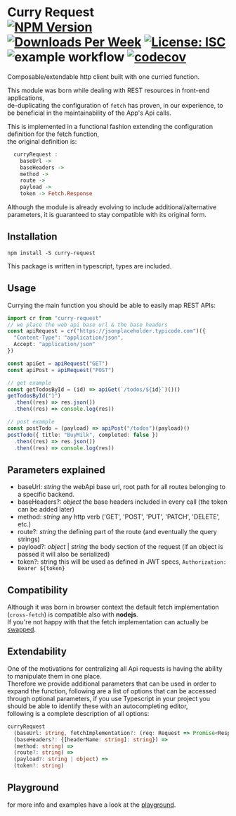 Curry Request<br>
[![NPM Version](https://img.shields.io/npm/v/curry-request.svg?branch=main)](https://www.npmjs.com/package/curry-request)
[![Downloads Per Week](https://img.shields.io/npm/dw/curry-request.svg?color=blue)](https://www.npmjs.com/package/curry-request)
[![License: ISC](https://img.shields.io/badge/License-ISC-blue.svg)](https://opensource.org/licenses/ISC)
![example workflow](https://github.com/fracalo/curry-request/actions/workflows/node.js.yml/badge.svg)
[![codecov](https://codecov.io/gh/fracalo/curry-request/branch/master/graph/badge.svg)](https://codecov.io/gh/fracalo/curry-request)
======

Composable/extendable http client built with one curried function.

This module was born while dealing with REST resources in front-end applications,  
de-duplicating the configuration of `fetch` has proven, in our experience, to be beneficial in the maintainability of the App's Api calls.

This is implemented in a functional fashion extending the configuration definition for the fetch function,  
the original definition is:

```haskell
  curryRequest :
    baseUrl ->
    baseHeaders ->
    method ->
    route ->
    payload ->
    token -> Fetch.Response
```

Although the module is already evolving to include additional/alternative parameters, it is guaranteed to stay compatible with its original form.

## Installation

```
npm install -S curry-request
```

This package is written in typescript, types are included.

## Usage

Currying the main function you should be able to easily map REST APIs:

```ts
import cr from "curry-request"
// we place the web api base url & the base headers
const apiRequest = cr("https://jsonplaceholder.typicode.com")({
  "Content-Type": "application/json",
  Accept: "application/json"
})

const apiGet = apiRequest("GET")
const apiPost = apiRequest("POST")

// get example
const getTodosById = (id) => apiGet(`/todos/${id}`)()()
getTodosById("1")
  .then((res) => res.json())
  .then((res) => console.log(res))

// post example
const postTodo = (payload) => apiPost("/todos")(payload)()
postTodo({ title: "BuyMilk", completed: false })
  .then((res) => res.json())
  .then((res) => console.log(res))
```

## Parameters explained

- baseUrl: _string_ the webApi base url, root path for all routes belonging to a specific backend.
- baseHeaders?: _object_ the base headers included in every call (the token can be added later)
- method: _string_ any http verb ('GET', 'POST', 'PUT', 'PATCH', 'DELETE', etc.)
- route?: _string_ the defining part of the route (and eventually the query strings)
- payload?: _object_ | _string_ the body section of the request (if an object is passed it will also be serialized)
- token?: string this will be used as defined in JWT specs, `Authorization: Bearer ${token}`

## Compatibility

Although it was born in browser context the default fetch implementation (`cross-fetch`) is compatible also with **nodejs**.  
If you're not happy with that the fetch implementation can actually be [swapped](#extendability).

## Extendability

One of the motivations for centralizing all Api requests is having the ability to manipulate them in one place.  
Therefore we provide additional parameters that can be used in order to expand the function,
following are a list of options that can be accessed through optional parameters,
if you use Typescript in your project you should be able to identify these with an autocompleting editor,  
following is a complete description of all options:

```ts
curryRequest
  (baseUrl: string, fetchImplementation?: (req: Request => Promise<Response>)) =>
  (baseHeaders?: {[headerName: string]: string}) =>
  (method: string) =>
  (route?: string) =>
  (payload?: string | object) =>
  (token?: string)
```
## Playground
for more info and examples have a look at the [playground](https://curry-request.github.io/curry-request/).
